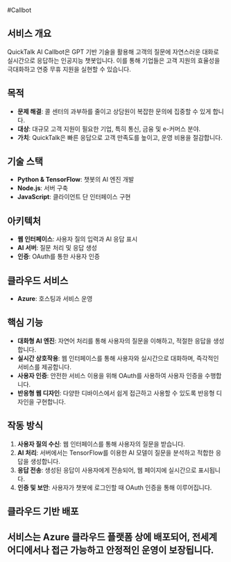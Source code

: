 #Callbot

## 서비스 개요
QuickTalk AI Callbot은 GPT 기반 기술을 활용해 고객의 질문에 자연스러운 대화로 실시간으로 응답하는 인공지능 챗봇입니다. 이를 통해 기업들은 고객 지원의 효율성을 극대화하고 연중 무휴 지원을 실현할 수 있습니다.

## 목적
- **문제 해결**: 콜 센터의 과부하를 줄이고 상담원이 복잡한 문의에 집중할 수 있게 합니다.
- **대상**: 대규모 고객 지원이 필요한 기업, 특히 통신, 금융 및 e-커머스 분야.
- **가치**: QuickTalk은 빠른 응답으로 고객 만족도를 높이고, 운영 비용을 절감합니다.

## 기술 스택
- **Python & TensorFlow**: 챗봇의 AI 엔진 개발
- **Node.js**: 서버 구축
- **JavaScript**: 클라이언트 단 인터페이스 구현

## 아키텍처
- **웹 인터페이스**: 사용자 질의 입력과 AI 응답 표시
- **AI 서버**: 질문 처리 및 응답 생성
- **인증**: OAuth를 통한 사용자 인증

## 클라우드 서비스
- **Azure**: 호스팅과 서비스 운영

## 핵심 기능
- **대화형 AI 엔진**: 자연어 처리를 통해 사용자의 질문을 이해하고, 적절한 응답을 생성합니다.
- **실시간 상호작용**: 웹 인터페이스를 통해 사용자와 실시간으로 대화하며, 즉각적인 서비스를 제공합니다.
- **사용자 인증**: 안전한 서비스 이용을 위해 OAuth를 사용하여 사용자 인증을 수행합니다.
- **반응형 웹 디자인**: 다양한 디바이스에서 쉽게 접근하고 사용할 수 있도록 반응형 디자인을 구현합니다.

## 작동 방식
1. **사용자 질의 수신**: 웹 인터페이스를 통해 사용자의 질문을 받습니다.
2. **AI 처리**: 서버에서는 TensorFlow를 이용한 AI 모델이 질문을 분석하고 적합한 응답을 생성합니다.
3. **응답 전송**: 생성된 응답이 사용자에게 전송되어, 웹 페이지에 실시간으로 표시됩니다.
4. **인증 및 보안**: 사용자가 챗봇에 로그인할 때 OAuth 인증을 통해 이루어집니다.

## 클라우드 기반 배포
서비스는 Azure 클라우드 플랫폼 상에 배포되어, 전세계 어디에서나 접근 가능하고 안정적인 운영이 보장됩니다.
----
